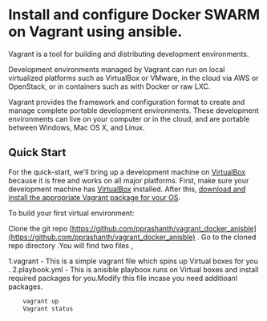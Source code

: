 # Install and configure Docker SWARM on Vagrant using ansible.

Vagrant is a tool for building and distributing development environments.

Development environments managed by Vagrant can run on local virtualized
platforms such as VirtualBox or VMware, in the cloud via AWS or OpenStack,
or in containers such as with Docker or raw LXC.

Vagrant provides the framework and configuration format to create and
manage complete portable development environments. These development
environments can live on your computer or in the cloud, and are portable
between Windows, Mac OS X, and Linux.



## Quick Start

For the quick-start, we'll bring up a development machine on
[VirtualBox](https://www.virtualbox.org/) because it is free and works
on all major platforms.
First, make sure your development machine has
[VirtualBox](https://www.virtualbox.org/)
installed. After this,
[download and install the appropriate Vagrant package for your OS](https://www.vagrantup.com/downloads.html).

To build your first virtual environment:

Clone the git repo [https://github.com/pprashanth/vagrant_docker_anisble](https://github.com/pprashanth/vagrant_docker_anisble) .
Go to the cloned repo directory .You will find two files ,

  1.vagrant - This is  a simple vagrant file which spins up Virtual boxes for you .
  2.playbook.yml -  This is anisible playboox runs on Virtual boxes and install required packages for you.Modify this file  incase you need additioanl packages.


```bash
    vagrant up
    Vagrant status
```

